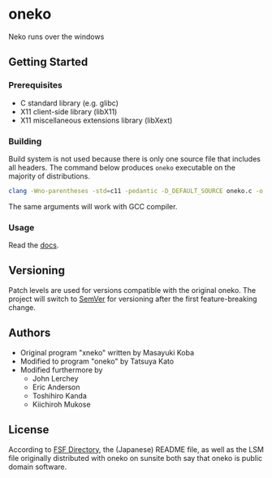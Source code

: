 # oneko

Neko runs over the windows

## Getting Started

### Prerequisites

- C standard library (e.g. glibc)
- X11 client-side library (libX11)
- X11 miscellaneous extensions library (libXext)

### Building

Build system is not used because there is only one source file that includes all headers. The command below produces `oneko` executable on the majority of distributions.

```sh
clang -Wno-parentheses -std=c11 -pedantic -D_DEFAULT_SOURCE oneko.c -o oneko -lc -lm -lX11 -lXext
```

The same arguments will work with GCC compiler.

### Usage

Read the [docs](doc).

## Versioning

Patch levels are used for versions compatible with the original oneko. The project will switch to [SemVer](https://semver.org/) for versioning after the first feature-breaking change.

## Authors

* Original program "xneko" written by Masayuki Koba
* Modified to program "oneko" by Tatsuya Kato
* Modified furthermore by
  - John Lerchey
  - Eric Anderson
  - Toshihiro Kanda
  - Kiichiroh Mukose

## License

According to [FSF Directory][1], the (Japanese) README file, as well as the LSM file originally distributed with oneko on sunsite both say that oneko is public domain software.

[1]: https://directory.fsf.org/wiki/Oneko#tab=Details
